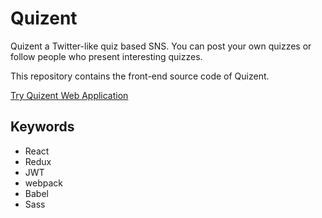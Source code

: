 # Quizent

Quizent a Twitter-like quiz based SNS. You can post your own quizzes or follow
people who present interesting quizzes.

This repository contains the front-end source code of Quizent.

[Try Quizent Web Application](https://quizent-client.herokuapp.com)

## Keywords

- React
- Redux
- JWT
- webpack
- Babel
- Sass
